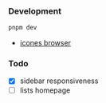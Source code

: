 ### Development
```sh
pnpm dev
```

- [icones browser](https://icones.js.org)

### Todo
- [x] sidebar responsiveness
- [ ] lists homepage